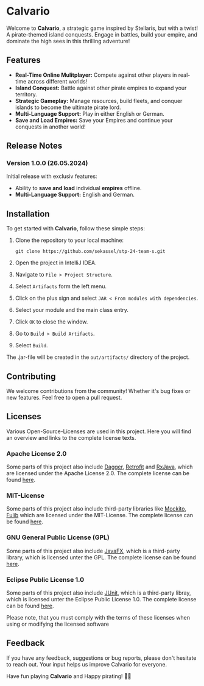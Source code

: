 # Calvario

Welcome to **Calvario**, a strategic game inspired by Stellaris, but with a twist! A pirate-themed island conquests. Engage in battles, build your empire, and dominate the high sees in this thrilling adventure!

## Features

- **Real-Time Online Mulitplayer:** Compete against other players in real-time across different worlds!
- **Island Conquest:** Battle against other pirate empires to expand your territory.
- **Strategic Gameplay:** Manage resources, build fleets, and conquer islands to become the ultimate pirate lord.
- **Multi-Language Support:** Play in either English or German.
- **Save and Load Empires:** Save your Empires and continue your conquests in another world!

## Release Notes

### Version 1.0.0 (26.05.2024)

Initial release with exclusiv features:
- Ability to **save and load** individual **empires** offline.
- **Multi-Language Support:** English and German.

## Installation

To get started with **Calvario**, follow these simple steps:

1. Clone the repository to your local machine:

	``git clone https://github.com/sekassel/stp-24-team-s.git``

2. Open the project in IntelliJ IDEA.

3. Navigate to `File > Project Structure`.

4. Select `Artifacts` form the left menu.

5. Click on the plus sign and select `JAR < From modules with dependencies`.

6. Select your module and the main class entry.

7. Click `OK` to close the window.

8. Go to `Build > Build Artifacts`.

9. Select `Build`.

The .jar-file will be created in the `out/artifacts/` directory of the project.

## Contributing

We welcome contributions from the community! Whether it's bug fixes or new features. Feel free to open a pull request.

##  Licenses

Various Open-Source-Licenses are used in this project. Here you will find an overview and links to the complete license texts.

### Apache License 2.0
Some parts of this project also include [Dagger](https://dagger.dev/), [Retrofit](https://square.github.io/retrofit) and [RxJava](https://github.com/ReactiveX/RxJava), which are licensed under the Apache License 2.0. The complete license can be found [here](https://www.apache.org/licenses/LICENSE-2.0).

### MIT-License
Some parts of this project also include third-party libraries like [Mockito](https://site.mockito.org), [Fulib](https://github.com/fujaba/fulibFx) which are licensed under the MIT-License. The complete license can be found [here](https://opensource.org/licenses/MIT).

### GNU General Public License (GPL)
Some parts of this project also include [JavaFX](openjfx.io), which is a third-party library, which is licensed unter the GPL. The complete license can be found [here](https://www.gnu.org/licenses/gpl-3.0.de.html).

### Eclipse Public License 1.0
Some parts of this project also include [JUnit](https://junit.org/junit5), which is a third-party libray, which is licensed unter the Eclipse Public License 1.0. The complete license can be found [here](https://www.eclipse.org/legal/epl-v10.html).

Please note, that you must comply with the terms of these licenses when using or modifying the licensed software

## Feedback 

If you have any feedback, suggestions or bug reports, please don't hesitate to reach out. Your input helps us improve Calvario for everyone.

Have fun playing **Calvario** and Happy pirating! 🏴‍☠️
